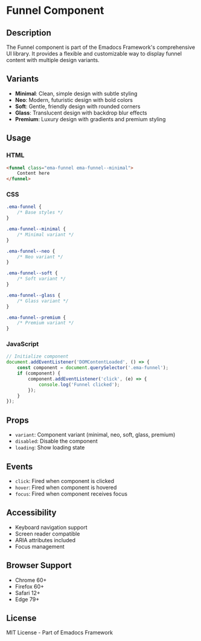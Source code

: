 # Funnel Component

## Description
The Funnel component is part of the Emadocs Framework's comprehensive UI library. It provides a flexible and customizable way to display funnel content with multiple design variants.

## Variants
- **Minimal**: Clean, simple design with subtle styling
- **Neo**: Modern, futuristic design with bold colors
- **Soft**: Gentle, friendly design with rounded corners
- **Glass**: Translucent design with backdrop blur effects
- **Premium**: Luxury design with gradients and premium styling

## Usage

### HTML
```html
<funnel class="ema-funnel ema-funnel--minimal">
    Content here
</funnel>
```

### CSS
```css
.ema-funnel {
    /* Base styles */
}

.ema-funnel--minimal {
    /* Minimal variant */
}

.ema-funnel--neo {
    /* Neo variant */
}

.ema-funnel--soft {
    /* Soft variant */
}

.ema-funnel--glass {
    /* Glass variant */
}

.ema-funnel--premium {
    /* Premium variant */
}
```

### JavaScript
```javascript
// Initialize component
document.addEventListener('DOMContentLoaded', () => {
    const component = document.querySelector('.ema-funnel');
    if (component) {
        component.addEventListener('click', (e) => {
            console.log('Funnel clicked');
        });
    }
});
```

## Props
- `variant`: Component variant (minimal, neo, soft, glass, premium)
- `disabled`: Disable the component
- `loading`: Show loading state

## Events
- `click`: Fired when component is clicked
- `hover`: Fired when component is hovered
- `focus`: Fired when component receives focus

## Accessibility
- Keyboard navigation support
- Screen reader compatible
- ARIA attributes included
- Focus management

## Browser Support
- Chrome 60+
- Firefox 60+
- Safari 12+
- Edge 79+

## License
MIT License - Part of Emadocs Framework

